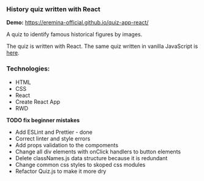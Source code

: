 ### History quiz written with React

**Demo:** https://eremina-official.github.io/quiz-app-react/

A quiz to identify famous historical figures by images.

The quiz is written with React. The same quiz written in vanilla JavaScript is [here](https://github.com/eremina-official/quiz-app/).

### Technologies:
- HTML
- CSS
- React
- Create React App
- RWD

**TODO fix beginner mistakes**
- Add ESLint and Prettier - done
- Correct linter and style errors
- Add props validation to the compoments
- Change all div elements with onClick handlers to button elements
- Delete classNames.js data structure because it is redundant
- Change common css styles to skoped css modules
- Refactor Quiz.js to make it more dry
